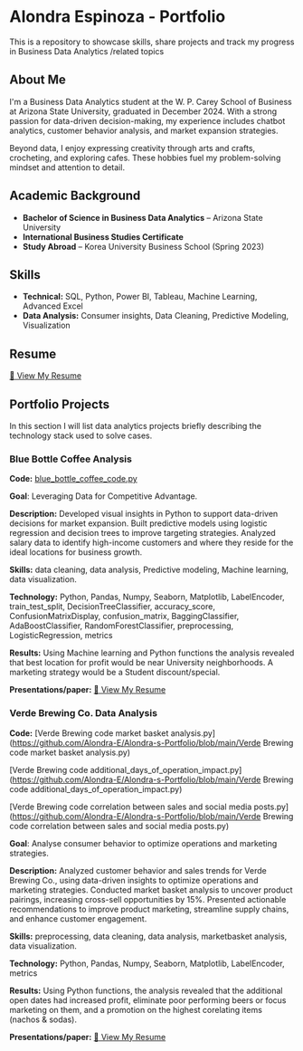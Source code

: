 # Alondra Espinoza - Portfolio  

This is a repository to showcase skills, share projects and track my progress in Business Data Analytics /related topics

## About Me  
I'm a Business Data Analytics student at the W. P. Carey School of Business at Arizona State University, graduated in December 2024. With a strong passion for data-driven decision-making, my experience includes chatbot analytics, customer behavior analysis, and market expansion strategies.  

Beyond data, I enjoy expressing creativity through arts and crafts, crocheting, and exploring cafes. These hobbies fuel my problem-solving mindset and attention to detail.

## Academic Background  
- **Bachelor of Science in Business Data Analytics** – Arizona State University  
- **International Business Studies Certificate**  
- **Study Abroad** – Korea University Business School (Spring 2023)   

## Skills  
- **Technical:** SQL, Python, Power BI, Tableau, Machine Learning, Advanced Excel  
- **Data Analysis:** Consumer insights, Data Cleaning, Predictive Modeling, Visualization  

## Resume  
[📄 View My Resume](https://github.com/Alondra-E/Alondra-s-Portfolio/blob/main/Resume.pdf)

## Portfolio Projects
In this section I will list data analytics projects briefly describing the technology stack used to solve cases.

### Blue Bottle Coffee Analysis
**Code:** [blue_bottle_coffee_code.py](https://github.com/Alondra-E/Alondra-s-Portfolio/blob/main/blue_bottle_coffee_code.py)


**Goal**: Leveraging Data for Competitive Advantage.

**Description:** Developed visual insights in Python to support data-driven decisions for market expansion. Built predictive models using logistic regression and decision trees to improve targeting strategies. Analyzed salary data to identify high-income customers and where they reside for the ideal locations for business growth.

**Skills:** data cleaning, data analysis, Predictive modeling, Machine learning, data visualization.

**Technology:** Python, Pandas, Numpy, Seaborn, Matplotlib, LabelEncoder, train_test_split, DecisionTreeClassifier, accuracy_score, ConfusionMatrixDisplay, confusion_matrix, BaggingClassifier, AdaBoostClassifier, RandomForestClassifier, preprocessing, LogisticRegression, metrics

**Results:** Using Machine learning and Python functions the analysis revealed that best location for profit would be near University neighborhoods. A marketing strategy would be a Student discount/special.

**Presentations/paper:** [📄 View My Resume](https://github.com/Alondra-E/Alondra-s-Portfolio/blob/main/Resume.pdf)


### Verde Brewing Co. Data Analysis
**Code:** 
[Verde Brewing code market basket analysis.py](https://github.com/Alondra-E/Alondra-s-Portfolio/blob/main/Verde Brewing code market basket analysis.py)

[Verde Brewing code additional_days_of_operation_impact.py](https://github.com/Alondra-E/Alondra-s-Portfolio/blob/main/Verde Brewing code additional_days_of_operation_impact.py)

[Verde Brewing code correlation between sales and social media posts.py](https://github.com/Alondra-E/Alondra-s-Portfolio/blob/main/Verde Brewing code correlation between sales and social media posts.py)

**Goal**: Analyse consumer behavior to optimize operations and marketing strategies.

**Description:** Analyzed customer behavior and sales trends for Verde Brewing Co., using data-driven insights to optimize operations and marketing strategies. Conducted market basket analysis to uncover product pairings, increasing cross-sell opportunities by 15%. Presented actionable recommendations to improve product marketing, streamline supply chains, and enhance customer engagement.

**Skills:** preprocessing, data cleaning, data analysis, marketbasket analysis, data visualization.

**Technology:** Python, Pandas, Numpy, Seaborn, Matplotlib, LabelEncoder, metrics

**Results:** Using Python functions, the analysis revealed that the additional open dates had increased profit, eliminate poor performing beers or focus marketing on them, and a promotion on the highest corelating items (nachos & sodas).

**Presentations/paper:** [📄 View My Resume](https://github.com/Alondra-E/Alondra-s-Portfolio/blob/main/Resume.pdf)

